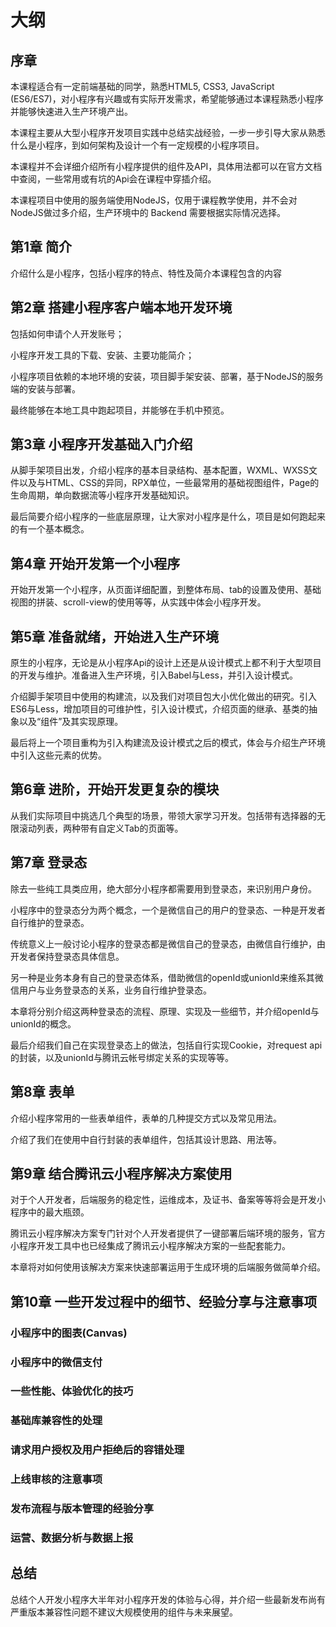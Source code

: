 # 大纲

## 序章

本课程适合有一定前端基础的同学，熟悉HTML5, CSS3, JavaScript (ES6/ES7)，对小程序有兴趣或有实际开发需求，希望能够通过本课程熟悉小程序并能够快速进入生产环境产出。

本课程主要从大型小程序开发项目实践中总结实战经验，一步一步引导大家从熟悉什么是小程序，到如何架构及设计一个有一定规模的小程序项目。

本课程并不会详细介绍所有小程序提供的组件及API，具体用法都可以在官方文档中查阅，一些常用或有坑的Api会在课程中穿插介绍。

本课程项目中使用的服务端使用NodeJS，仅用于课程教学使用，并不会对NodeJS做过多介绍，生产环境中的 Backend 需要根据实际情况选择。

## 第1章 简介

介绍什么是小程序，包括小程序的特点、特性及简介本课程包含的内容

## 第2章 搭建小程序客户端本地开发环境

包括如何申请个人开发账号；

小程序开发工具的下载、安装、主要功能简介；

小程序项目依赖的本地环境的安装，项目脚手架安装、部署，基于NodeJS的服务端的安装与部署。

最终能够在本地工具中跑起项目，并能够在手机中预览。

## 第3章 小程序开发基础入门介绍

从脚手架项目出发，介绍小程序的基本目录结构、基本配置，WXML、WXSS文件以及与HTML、CSS的异同，RPX单位，一些最常用的基础视图组件，Page的生命周期，单向数据流等小程序开发基础知识。

最后简要介绍小程序的一些底层原理，让大家对小程序是什么，项目是如何跑起来的有一个基本概念。

## 第4章 开始开发第一个小程序

开始开发第一个小程序，从页面详细配置，到整体布局、tab的设置及使用、基础视图的拼装、scroll-view的使用等等，从实践中体会小程序开发。

## 第5章 准备就绪，开始进入生产环境

原生的小程序，无论是从小程序Api的设计上还是从设计模式上都不利于大型项目的开发与维护。准备进入生产环境，引入Babel与Less，并引入设计模式。

介绍脚手架项目中使用的构建流，以及我们对项目包大小优化做出的研究。引入ES6与Less，增加项目的可维护性，引入设计模式，介绍页面的继承、基类的抽象以及“组件”及其实现原理。

最后将上一个项目重构为引入构建流及设计模式之后的模式，体会与介绍生产环境中引入这些元素的优势。

## 第6章 进阶，开始开发更复杂的模块

从我们实际项目中挑选几个典型的场景，带领大家学习开发。包括带有选择器的无限滚动列表，两种带有自定义Tab的页面等。

## 第7章 登录态

除去一些纯工具类应用，绝大部分小程序都需要用到登录态，来识别用户身份。

小程序中的登录态分为两个概念，一个是微信自己的用户的登录态、一种是开发者自行维护的登录态。

传统意义上一般讨论小程序的登录态都是微信自己的登录态，由微信自行维护，由开发者保持登录态具体信息。

另一种是业务本身有自己的登录态体系，借助微信的openId或unionId来维系其微信用户与业务登录态的关系，业务自行维护登录态。

本章将分别介绍这两种登录态的流程、原理、实现及一些细节，并介绍openId与unionId的概念。

最后介绍我们自己在实现登录态上的做法，包括自行实现Cookie，对request api的封装，以及unionId与腾讯云帐号绑定关系的实现等等。

## 第8章 表单

介绍小程序常用的一些表单组件，表单的几种提交方式以及常见用法。

介绍了我们在使用中自行封装的表单组件，包括其设计思路、用法等。

## 第9章 结合腾讯云小程序解决方案使用

对于个人开发者，后端服务的稳定性，运维成本，及证书、备案等等将会是开发小程序中的最大瓶颈。

腾讯云小程序解决方案专门针对个人开发者提供了一键部署后端环境的服务，官方小程序开发工具中也已经集成了腾讯云小程序解决方案的一些配套能力。

本章将对如何使用该解决方案来快速部署运用于生成环境的后端服务做简单介绍。

## 第10章 一些开发过程中的细节、经验分享与注意事项

### 小程序中的图表(Canvas)
### 小程序中的微信支付
### 一些性能、体验优化的技巧
### 基础库兼容性的处理
### 请求用户授权及用户拒绝后的容错处理
### 上线审核的注意事项
### 发布流程与版本管理的经验分享
### 运营、数据分析与数据上报

## 总结

总结个人开发小程序大半年对小程序开发的体验与心得，并介绍一些最新发布尚有严重版本兼容性问题不建议大规模使用的组件与未来展望。
